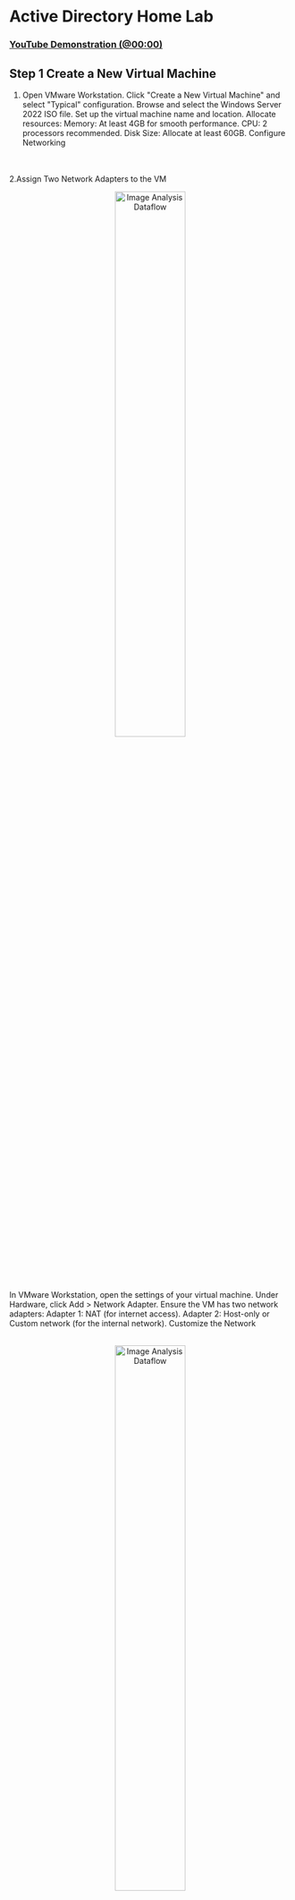 <h1>Active Directory Home Lab</h1>


 ### [YouTube Demonstration (@00:00)](https://youtu.be/wYRdlW8A7tQ)
<h2>Step 1 Create a New Virtual Machine </h2>

1. Open VMware Workstation.
Click "Create a New Virtual Machine" and select "Typical" configuration.
Browse and select the Windows Server 2022 ISO file.
Set up the virtual machine name and location.
Allocate resources:
Memory: At least 4GB for smooth performance.
CPU: 2 processors recommended.
Disk Size: Allocate at least 60GB.
Configure Networking
</b>
<br />
<br />
2.Assign Two Network Adapters to the VM

<p align="center">
<img src="https://github.com/user-attachments/assets/3daf401f-a98d-4b6a-a8cf-67349405e6ac" height="50%" width="50%" alt="Image Analysis Dataflow"/>
</p>
In VMware Workstation, open the settings of your virtual machine.
Under Hardware, click Add > Network Adapter.
Ensure the VM has two network adapters:
Adapter 1: NAT (for internet access).
Adapter 2: Host-only or Custom network (for the internal network).
Customize the Network
</b>
<br />
<br />
<p align="center">
<img src="https://github.com/user-attachments/assets/89e7b338-4495-4abc-b4fd-e271bf020cae" height="50%" width="50%" alt="Image Analysis Dataflow"/>


3.Go to Edit > Virtual Network Editor in VMware Workstation.
Verify:
NAT is set up on one network 
Host-only is set up on another network (e.g., VMnet2) for the internal network.
</b>
<br />
<br />


<h2>Step 2: Install Windows Server 2022</h2>
</b>
<br />
<br />
Complete Installation
-Boot the VM and install Windows Server 2022.
<p align="center">
<img src="https://github.com/user-attachments/assets/6364bc7c-70b5-492c-acb1-4f93b8c091d6" height="50%" width="50%" alt="Image Analysis Dataflow"/>

 -Choose Desktop Experience for a graphical interface.
 <p align="center">
<img src="https://github.com/user-attachments/assets/69305a33-2384-444c-a35a-041142edf01c" height="50%" width="50%" alt="Image Analysis Dataflow"/>

-Set the Administrator password during installation.
</b>
<br />
<br />
<h2>Step 3: Configure Windows Server 2022</h2>
1.Change Computer Name
<br />
<img src="https://github.com/user-attachments/assets/d134c317-4702-4750-a4f1-2a789383d8e6" height="50%" width="50%" alt="Image Analysis Dataflow"/>
</b>
<br />
<br />
Right-click start> system > rename this PC .
Rename the computer to something meaningful like DC(domain controller.

</b>
<br />
<br />
2. Set a Static IP Address in the internal network
<br />
 <p align="center">
<img src="https://github.com/user-attachments/assets/1e20788f-21f8-4b20-b3dd-5ee721a06880" height="50%" width="50%" alt="Image Analysis Dataflow"/>

  Open Network and Sharing Center.
Go to Change adapter settings > Right-click your network adapter > Properties.
Set a static IP (e.g., 172.16.0.1), Subnet Mask  255.255.255.0, Default Gateway, and DNS Server (use the same IP as the static IP(172.16.0.1) or using a loopback(127.0.0.1).

3.Install Roles and Features

Open Server Manager > Manage > Add Roles and Features.
Choose:

<img src="https://github.com/user-attachments/assets/c1f70be7-4b41-4cbd-a289-d3f0c339e096" height="50%" width="50%" alt="Image Analysis Dataflow"/>


Role-based or feature-based installation.
<img src="https://github.com/user-attachments/assets/9b342824-256a-4958-b6ad-5b5855bb187a" height="50%" width="50%" alt="Image Analysis Dataflow"/>
Active Directory Domain Services (AD DS) role.
Allow it to automatically install required features like DNS and Group Policy.
Promote to Domain Controller
![image](https://github.com/user-attachments/assets/11d8dc22-d53f-4a8f-8907-ef318fe685c3)

After installing AD DS, a notification in Server Manager will prompt you to promote the server to a domain controller.
Click Promote this server to a domain controller.
![image](https://github.com/user-attachments/assets/f0701f23-58e8-45a2-9092-2f7df29310cf)

Create a new forest (e.g., example.local).
Specify a Directory Services Restore Mode (DSRM) password.
Finish the wizard and reboot.

<h2>Step 3: Add Users and Computers , Install and Configure RAS (Remote Access Service)and enable NAT and Routing </h2>
1.Add Users and Computers

![image](https://github.com/user-attachments/assets/f7b8effd-c2e3-4f49-aac0-881b49cb7fb8)

In Active Directory Users and Computers, create organizational units (OUs), users, and computer accounts for practice.

2. Install and Configure RAS (Remote Access Service)
-Open Server Manager > Manage > Add Roles and Features.
-Choose:
--Role-based or feature-based installation.
-Remote Access role.
![image](https://github.com/user-attachments/assets/d4d7e8f6-04d3-488b-a757-9aa2ded8070b)

On the next screen, select Routing and continue with the installation by clicking Next until installation is complete.

4. Enable NAT and Routing
 ![image](https://github.com/user-attachments/assets/7ce97201-8edf-4553-ac1a-7677d80cad62)
After installation, go to Tools > Routing and Remote Access in Server Manager.
![image](https://github.com/user-attachments/assets/eba179cc-ee1f-445e-afcc-a3099176af01)

Right-click your server name and select Configure and Enable Routing and Remote Access.
In the wizard:
Choose Network Address Translation (NAT).
![image](https://github.com/user-attachments/assets/6067c708-2f1d-487d-9e1b-bb1aac576513)

Select the network interface connected to the internet Network (Adapter 2).
Configure the NAT settings to allow clients on the private network to share the internet connection.


<h2>Step 4: Set Up DHCP Server </h2>
1. Install the DHCP Role
Go to Server Manager > Add Roles and Features.

![image](https://github.com/user-attachments/assets/84fa96ea-36be-45a5-b11b-3b1b1143be04)

Select the DHCP Server role and complete the installation by clicking Next until done.
2. Configure DHCP
![image](https://github.com/user-attachments/assets/3c738545-b5f5-4c05-b953-cc589596db56)

Open Tools > DHCP.
![image](https://github.com/user-attachments/assets/47f32c04-77ca-4844-b7ce-d81a88793e2f)

Right-click your server name and select New Scope.
![image](https://github.com/user-attachments/assets/afab5c8f-5882-4c25-83bc-9b75026b3e7c)

Configure the scope:
Start IP: 172.16.0.100.
End IP: 172.16.0.200.
Subnet Mask: 255.255.255.0.  
![image](https://github.com/user-attachments/assets/c49cc3bf-a00a-44c8-b940-11c08268416d)

Default Gateway: 172.16.0.1 (IP of the internal network adapter on the domain controller).
![image](https://github.com/user-attachments/assets/5a5e3ed7-9c88-4708-9952-c4308292d4be)

DNS Server: 172.16.0.1 (or the domain controller’s IP my case 192.168.26.138).
![image](https://github.com/user-attachments/assets/0e0808ea-aee7-49fe-b33f-a8191b48c81a)

next , set up router in server option-
![image](https://github.com/user-attachments/assets/c98447b6-87ef-43bf-8c54-c42354a7efbd)

Activate the scope after configuration by authorized and refresh .

<h2>Step 5: Create a user and connect Client Machines</h2>
![image](https://github.com/user-attachments/assets/e8fe84f6-a6c2-42fa-a04b-7245b7042244)

Set Up Clients



Verify internet connectivity and domain login functionality from the client machine.
